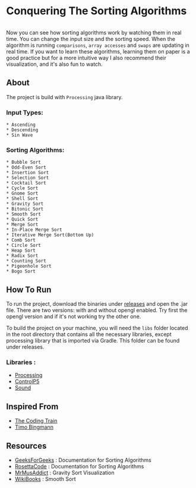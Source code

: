 # Conquering The Sorting Algorithms

<a href="https://youtu.be/WRBVKNK-cUY" target="_blank"><img src="https://i.postimg.cc/4dSCkkxb/Capture.png" alt=""></a>

Now you can see how sorting algorithms work by watching them in real time. You can change the input size and the 
sorting speed. When the algorithm is running `comparisons`, `array accesses` and `swaps` are updating in real time. 
If you want to learn these algorithms, learning them on paper is a good practice but for a more intuitive way 
I also recommend their visualization, and it's also fun to watch.

## About

The project is build with `Processing` java library.

### Input Types:
```
* Ascending
* Descending
* Sin Wave
```


### Sorting Algorithms:
```
* Bubble Sort
* Odd-Even Sort
* Insertion Sort
* Selection Sort
* Cocktail Sort
* Cycle Sort
* Gnome Sort
* Shell Sort
* Gravity Sort
* Bitonic Sort
* Smooth Sort
* Quick Sort
* Merge Sort
* In-Place Merge Sort
* Iterative Merge Sort(Bottom Up)
* Comb Sort
* Circle Sort
* Heap Sort
* Radix Sort
* Counting Sort
* Pigeonhole Sort
* Bogo Sort
```
## How To Run

To run the project, download the binaries under [releases](https://github.com/StamateValentin/SortingAlgorithms/releases)
and open the .jar file. There are two versions: with and without opengl enabled. Try first the opengl version and if it's
not working try the other one.

To build the project on your machine, you will need the `libs` folder located in the root directory that contains
all the necessary libraries, except processing library that is imported via Gradle. This folder can be found under releases.

### Libraries :

* [Processing](https://processing.org)
* [ControlP5](http://www.sojamo.de/libraries/controlP5)
* [Sound](https://processing.org/reference/libraries/sound)

## Inspired From

* [The Coding Train](https://www.youtube.com/user/shiffman)
* [Timo Bingmann](https://www.youtube.com/watch?v=kPRA0W1kECg)

## Resources

* [GeeksForGeeks](https://www.geeksforgeeks.org) : Documentation for Sorting Algorithms
* [RosettaCode](https://rosettacode.org/wiki/Sorting_Algorithms/Circle_Sort) : Documentation for Sorting Algorithms
* [MrMusAddict](https://youtu.be/MneHbUXyKHg) : Gravity Sort Visualization
* [WikiBooks](https://en.wikibooks.org/wiki/Algorithm_Implementation/Sorting/Smoothsort) : Smooth Sort


